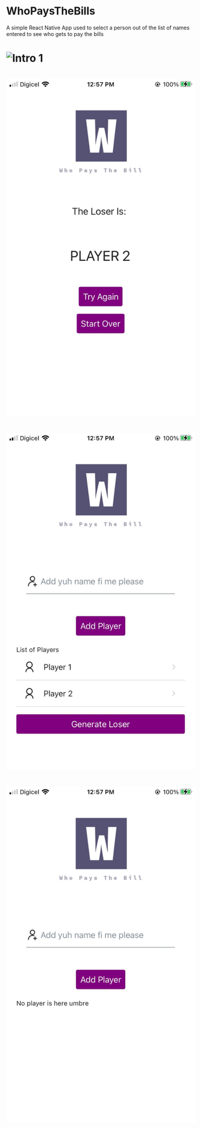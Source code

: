 # WhoPaysTheBills
A simple React Native App used to select a person out of the list of names entered to see who gets to pay the bills

# ![Intro 1](https://github.com/CrypticHushane/WhoPaysTheBills/blob/main/assets/intro.gif)

# ![Screenshot 1](https://github.com/CrypticHushane/WhoPaysTheBills/blob/main/assets/Screenshot1.jpeg)

# ![Screenshot 2](https://github.com/CrypticHushane/WhoPaysTheBills/blob/main/assets/Screenshot2.jpeg)

# ![Screenshot 3](https://github.com/CrypticHushane/WhoPaysTheBills/blob/main/assets/Screenshot3.jpeg)

